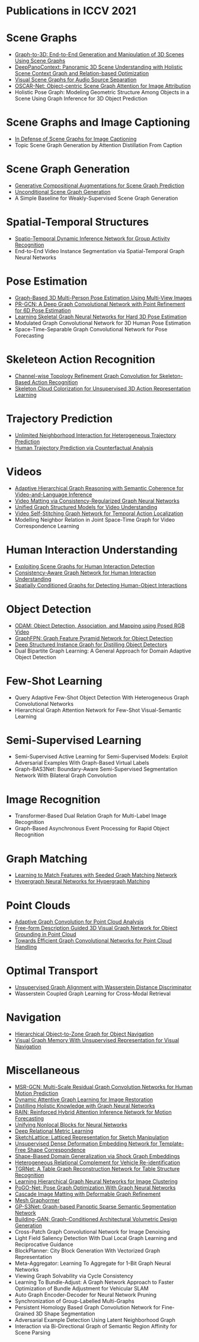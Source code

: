 # Publications in ICCV 2021



# Scene Graphs
- [Graph-to-3D: End-to-End Generation and Manipulation of 3D Scenes Using Scene Graphs](https://github.com/naganandy/graph-based-deep-learning-literature/blob/master/conference-publications/folders/publications_iccv21/graphto3d_iccv21/README.md)
- [DeepPanoContext: Panoramic 3D Scene Understanding with Holistic Scene Context Graph and Relation-based Optimization](https://github.com/naganandy/graph-based-deep-learning-literature/blob/master/conference-publications/folders/publications_iccv21/deeppanocontext_iccv21/README.md)
- [Visual Scene Graphs for Audio Source Separation](https://github.com/naganandy/graph-based-deep-learning-literature/blob/master/conference-publications/folders/publications_iccv21/dagl_iccv21/README.md)
- [OSCAR-Net: Object-centric Scene Graph Attention for Image Attribution](https://github.com/naganandy/graph-based-deep-learning-literature/blob/master/conference-publications/folders/publications_iccv21/oscarnet_iccv21/README.md)
- Holistic Pose Graph: Modeling Geometric Structure Among Objects in a Scene Using Graph Inference for 3D Object Prediction



# Scene Graphs and Image Captioning
- [In Defense of Scene Graphs for Image Captioning](https://github.com/naganandy/graph-based-deep-learning-literature/blob/master/conference-publications/folders/publications_iccv21/sg2caps_iccv21/README.md)
- Topic Scene Graph Generation by Attention Distillation From Caption



# Scene Graph Generation
- [Generative Compositional Augmentations for Scene Graph Prediction](https://github.com/naganandy/graph-based-deep-learning-literature/blob/master/conference-publications/folders/publications_iccv21/sgg_iccv21/README.md)
- [Unconditional Scene Graph Generation](https://github.com/naganandy/graph-based-deep-learning-literature/blob/master/conference-publications/folders/publications_iccv21/scenegraphgen_iccv21/README.md)
- A Simple Baseline for Weakly-Supervised Scene Graph Generation



# Spatial-Temporal Structures
- [Spatio-Temporal Dynamic Inference Network for Group Activity Recognition](https://github.com/naganandy/graph-based-deep-learning-literature/blob/master/conference-publications/folders/publications_iccv21/dingar_iccv21/README.md)
- End-to-End Video Instance Segmentation via Spatial-Temporal Graph Neural Networks



# Pose Estimation
- [Graph-Based 3D Multi-Person Pose Estimation Using Multi-View Images](https://github.com/naganandy/graph-based-deep-learning-literature/blob/master/conference-publications/folders/publications_iccv21/mmgprg_iccv21/README.md)
- [PR-GCN: A Deep Graph Convolutional Network with Point Refinement for 6D Pose Estimation](https://github.com/naganandy/graph-based-deep-learning-literature/blob/master/conference-publications/folders/publications_iccv21/prgcn_iccv21/README.md)
- [Learning Skeletal Graph Neural Networks for Hard 3D Pose Estimation](https://github.com/naganandy/graph-based-deep-learning-literature/blob/master/conference-publications/folders/publications_iccv21/skeletalgnn_iccv21/README.md)
- Modulated Graph Convolutional Network for 3D Human Pose Estimation
- Space-Time-Separable Graph Convolutional Network for Pose Forecasting



# Skeleteon Action Recognition
- [Channel-wise Topology Refinement Graph Convolution for Skeleton-Based Action Recognition](https://github.com/naganandy/graph-based-deep-learning-literature/blob/master/conference-publications/folders/publications_iccv21/ctrgc_iccv21/README.md)
- [Skeleton Cloud Colorization for Unsupervised 3D Action Representation Learning](https://github.com/naganandy/graph-based-deep-learning-literature/blob/master/conference-publications/folders/publications_iccv21/tsssps_iccv21/README.md)



# Trajectory Prediction
- [Unlimited Neighborhood Interaction for Heterogeneous Trajectory Prediction](https://github.com/naganandy/graph-based-deep-learning-literature/blob/master/conference-publications/folders/publications_iccv21/unin_iccv21/README.md)
- [Human Trajectory Prediction via Counterfactual Analysis](https://github.com/naganandy/graph-based-deep-learning-literature/blob/master/conference-publications/folders/publications_iccv21/causalhtp_iccv21/README.md)



# Videos
- [Adaptive Hierarchical Graph Reasoning with Semantic Coherence for Video-and-Language Inference](https://github.com/naganandy/graph-based-deep-learning-literature/blob/master/conference-publications/folders/publications_iccv21/ahgn_iccv21/README.md)
- [Video Matting via Consistency-Regularized Graph Neural Networks]((https://github.com/naganandy/graph-based-deep-learning-literature/blob/master/conference-publications/folders/publications_iccv21/crgnn_iccv21/README.md))
- [Unified Graph Structured Models for Video Understanding](https://github.com/naganandy/graph-based-deep-learning-literature/blob/master/conference-publications/folders/publications_iccv21/vumpnn_iccv21/README.md)
- [Video Self-Stitching Graph Network for Temporal Action Localization](https://github.com/naganandy/graph-based-deep-learning-literature/blob/master/conference-publications/folders/publications_iccv21/vsgn_iccv21/README.md)
- Modelling Neighbor Relation in Joint Space-Time Graph for Video Correspondence Learning



# Human Interaction Understanding
- [Exploiting Scene Graphs for Human Interaction Detection](https://github.com/naganandy/graph-based-deep-learning-literature/blob/master/conference-publications/folders/publications_iccv21/sg2hoi_iccv21/README.md)
- [Consistency-Aware Graph Network for Human Interaction Understanding](https://github.com/naganandy/graph-based-deep-learning-literature/blob/master/conference-publications/folders/publications_iccv21/cagnet_iccv21/README.md)
- [Spatially Conditioned Graphs for Detecting Human-Object Interactions](https://github.com/naganandy/graph-based-deep-learning-literature/blob/master/conference-publications/folders/publications_iccv21/scghoi_iccv21/README.md)



# Object Detection
- [ODAM: Object Detection, Association, and Mapping using Posed RGB Video](https://github.com/naganandy/graph-based-deep-learning-literature/blob/master/conference-publications/folders/publications_iccv21/odam_iccv21/README.md)
- [GraphFPN: Graph Feature Pyramid Network for Object Detection](https://github.com/naganandy/graph-based-deep-learning-literature/blob/master/conference-publications/folders/publications_iccv21/graphfpn_iccv21/README.md)
- [Deep Structured Instance Graph for Distilling Object Detectors](https://github.com/naganandy/graph-based-deep-learning-literature/blob/master/conference-publications/folders/publications_iccv21/dsig_iccv21/README.md)
- Dual Bipartite Graph Learning: A General Approach for Domain Adaptive Object Detection



# Few-Shot Learning
- Query Adaptive Few-Shot Object Detection With Heterogeneous Graph Convolutional Networks
- Hierarchical Graph Attention Network for Few-Shot Visual-Semantic Learning



# Semi-Supervised Learning
- Semi-Supervised Active Learning for Semi-Supervised Models: Exploit Adversarial Examples With Graph-Based Virtual Labels
- Graph-BAS3Net: Boundary-Aware Semi-Supervised Segmentation Network With Bilateral Graph Convolution



# Image Recognition
- Transformer-Based Dual Relation Graph for Multi-Label Image Recognition
- Graph-Based Asynchronous Event Processing for Rapid Object Recognition



# Graph Matching
- [Learning to Match Features with Seeded Graph Matching Network](https://github.com/naganandy/graph-based-deep-learning-literature/blob/master/conference-publications/folders/publications_iccv21/sgmnet_iccv21/README.md)
- [Hypergraph Neural Networks for Hypergraph Matching](https://github.com/naganandy/graph-based-deep-learning-literature/blob/master/conference-publications/folders/publications_iccv21/hnnhm_iccv21/README.md)



# Point Clouds
- [Adaptive Graph Convolution for Point Cloud Analysis](https://github.com/naganandy/graph-based-deep-learning-literature/blob/master/conference-publications/folders/publications_iccv21/adaptconv_iccv21/README.md)
- [Free-form Description Guided 3D Visual Graph Network for Object Grounding in Point Cloud](https://github.com/naganandy/graph-based-deep-learning-literature/blob/master/conference-publications/folders/publications_iccv21/3dog_iccv21/README.md)
- [Towards Efficient Graph Convolutional Networks for Point Cloud Handling](https://github.com/naganandy/graph-based-deep-learning-literature/blob/master/conference-publications/folders/publications_iccv21/efficientgcn_iccv21/README.md)



# Optimal Transport
- [Unsupervised Graph Alignment with Wasserstein Distance Discriminator](https://github.com/naganandy/graph-based-deep-learning-literature/blob/master/conference-publications/folders/publications_kdd21/walign_kdd21/README.md)
- Wasserstein Coupled Graph Learning for Cross-Modal Retrieval



# Navigation
- [Hierarchical Object-to-Zone Graph for Object Navigation](https://github.com/naganandy/graph-based-deep-learning-literature/blob/master/conference-publications/folders/publications_iccv21/hoz_iccv21/README.md)
- [Visual Graph Memory With Unsupervised Representation for Visual Navigation](https://github.com/naganandy/graph-based-deep-learning-literature/blob/master/conference-publications/folders/publications_iccv21/vgm_iccv21/README.md)



# Miscellaneous
- [MSR-GCN: Multi-Scale Residual Graph Convolution Networks for Human Motion Prediction](https://github.com/naganandy/graph-based-deep-learning-literature/blob/master/conference-publications/folders/publications_iccv21/msrgcn_iccv21/README.md)
- [Dynamic Attentive Graph Learning for Image Restoration](https://github.com/naganandy/graph-based-deep-learning-literature/blob/master/conference-publications/folders/publications_iccv21/dagl_iccv21/README.md)
- [Distilling Holistic Knowledge with Graph Neural Networks](https://github.com/naganandy/graph-based-deep-learning-literature/blob/master/conference-publications/folders/publications_iccv21/hkd_iccv21/README.md)
- [RAIN: Reinforced Hybrid Attention Inference Network for Motion Forecasting](https://github.com/naganandy/graph-based-deep-learning-literature/blob/master/conference-publications/folders/publications_iccv21/rain_iccv21/README.md)
- [Unifying Nonlocal Blocks for Neural Networks](https://github.com/naganandy/graph-based-deep-learning-literature/blob/master/conference-publications/folders/publications_iccv21/snl_iccv21/README.md)
- [Deep Relational Metric Learning](https://github.com/naganandy/graph-based-deep-learning-literature/blob/master/conference-publications/folders/publications_iccv21/drml_iccv21/README.md)
- [SketchLattice: Latticed Representation for Sketch Manipulation](https://github.com/naganandy/graph-based-deep-learning-literature/blob/master/conference-publications/folders/publications_iccv21/sketchlattice_iccv21/README.md)
- [Unsupervised Dense Deformation Embedding Network for Template-Free Shape Correspondence](https://github.com/naganandy/graph-based-deep-learning-literature/blob/master/conference-publications/folders/publications_iccv21/ud2enet_iccv21/README.md)
- [Shape-Biased Domain Generalization via Shock Graph Embeddings](https://github.com/naganandy/graph-based-deep-learning-literature/blob/master/conference-publications/folders/publications_iccv21/shockgraph_iccv21/README.md)
- [Heterogeneous Relational Complement for Vehicle Re-identification](https://github.com/naganandy/graph-based-deep-learning-literature/blob/master/conference-publications/folders/publications_iccv21/hrcn_iccv21/README.md)
- [TGRNet: A Table Graph Reconstruction Network for Table Structure Recognition](https://github.com/naganandy/graph-based-deep-learning-literature/blob/master/conference-publications/folders/publications_iccv21/tgrnet_iccv21/README.md)
- [Learning Hierarchical Graph Neural Networks for Image Clustering](https://github.com/naganandy/graph-based-deep-learning-literature/blob/master/conference-publications/folders/publications_iccv21/hilander_iccv21/README.md)
- [PoGO-Net: Pose Graph Optimization With Graph Neural Networks](https://github.com/naganandy/graph-based-deep-learning-literature/blob/master/conference-publications/folders/publications_iccv21/pogonet_iccv21/README.md)
- [Cascade Image Matting with Deformable Graph Refinement](https://github.com/naganandy/graph-based-deep-learning-literature/blob/master/conference-publications/folders/publications_iccv21/casdgr_iccv21/README.md)
- [Mesh Graphormer](https://github.com/naganandy/graph-based-deep-learning-literature/blob/master/conference-publications/folders/publications_iccv21/meshgraphormer_iccv21/README.md)
- [GP-S3Net: Graph-based Panoptic Sparse Semantic Segmentation Network](https://github.com/naganandy/graph-based-deep-learning-literature/blob/master/conference-publications/folders/publications_iccv21/gps3net_iccv21/README.md)
- [Building-GAN: Graph-Conditioned Architectural Volumetric Design Generation](https://github.com/naganandy/graph-based-deep-learning-literature/blob/master/conference-publications/folders/publications_iccv21/buildinggan_iccv21/README.md)
- Cross-Patch Graph Convolutional Network for Image Denoising
- Light Field Saliency Detection With Dual Local Graph Learning and Reciprocative Guidance
- BlockPlanner: City Block Generation With Vectorized Graph Representation
- Meta-Aggregator: Learning To Aggregate for 1-Bit Graph Neural Networks
- Viewing Graph Solvability via Cycle Consistency
- Learning To Bundle-Adjust: A Graph Network Approach to Faster Optimization of Bundle Adjustment for Vehicular SLAM
- Auto Graph Encoder-Decoder for Neural Network Pruning
- Synchronization of Group-Labelled Multi-Graphs
- Persistent Homology Based Graph Convolution Network for Fine-Grained 3D Shape Segmentation
- Adversarial Example Detection Using Latent Neighborhood Graph
- Interaction via Bi-Directional Graph of Semantic Region Affinity for Scene Parsing
